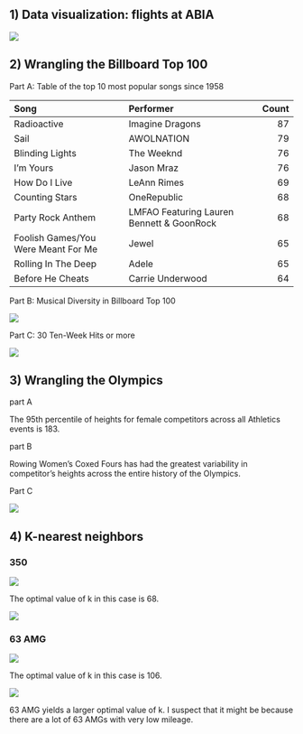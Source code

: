 ## 1) Data visualization: flights at ABIA

![](exercise_1_files/figure-markdown_github/unnamed-chunk-1-1.gif)

## 2) Wrangling the Billboard Top 100

Part A: Table of the top 10 most popular songs since 1958

| Song                                | Performer                                 | Count |
|:------------------------------------|:------------------------------------------|------:|
| Radioactive                         | Imagine Dragons                           |    87 |
| Sail                                | AWOLNATION                                |    79 |
| Blinding Lights                     | The Weeknd                                |    76 |
| I’m Yours                           | Jason Mraz                                |    76 |
| How Do I Live                       | LeAnn Rimes                               |    69 |
| Counting Stars                      | OneRepublic                               |    68 |
| Party Rock Anthem                   | LMFAO Featuring Lauren Bennett & GoonRock |    68 |
| Foolish Games/You Were Meant For Me | Jewel                                     |    65 |
| Rolling In The Deep                 | Adele                                     |    65 |
| Before He Cheats                    | Carrie Underwood                          |    64 |

Part B: Musical Diversity in Billboard Top 100

![](exercise_1_files/figure-markdown_github/unnamed-chunk-4-1.png)

Part C: 30 Ten-Week Hits or more

![](exercise_1_files/figure-markdown_github/unnamed-chunk-5-1.png)

## 3) Wrangling the Olympics

part A

The 95th percentile of heights for female competitors across all
Athletics events is 183.

part B

Rowing Women’s Coxed Fours has had the greatest variability in
competitor’s heights across the entire history of the Olympics.

Part C

![](exercise_1_files/figure-markdown_github/unnamed-chunk-8-1.png)

## 4) K-nearest neighbors

### 350

![](exercise_1_files/figure-markdown_github/unnamed-chunk-9-1.png)

The optimal value of k in this case is 68.

![](exercise_1_files/figure-markdown_github/unnamed-chunk-10-1.png)

### 63 AMG

![](exercise_1_files/figure-markdown_github/unnamed-chunk-11-1.png)

The optimal value of k in this case is 106.

![](exercise_1_files/figure-markdown_github/unnamed-chunk-12-1.png)

63 AMG yields a larger optimal value of k. I suspect that it might be
because there are a lot of 63 AMGs with very low mileage.
